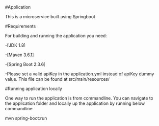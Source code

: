 #Application

This is a microservice built using Springboot

#Requirements

For building and running the application you need:

-[JDK 1.8]

-[Maven 3.6.1]

-[Spring Boot 2.3.6]

-Please set a valid apiKey in the application.yml instead of apiKey dummy value. This file can be found at src/main/resources/

#Running application locally

One way to run the application is from commandline. You can navigate to the application folder and locally up the application by running below commandline

mvn spring-boot:run
